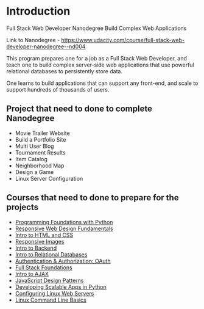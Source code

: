 # Introduction
Full Stack Web Developer Nanodegree
Build Complex Web Applications

Link to Nanodegree - https://www.udacity.com/course/full-stack-web-developer-nanodegree--nd004

This program prepares one for a job as a Full Stack Web Developer, and teach one to build complex server-side web applications that use powerful relational databases to persistently store data.

One learns to build applications that can support any front-end, and scale to support hundreds of thousands of users.

## Project that need to done to complete Nanodegree
- Movie Trailer Website
- Build a Portfolio Site
- Multi User Blog
- Tournament Results
- Item Catalog
- Neighborhood Map
- Design a Game
- Linux Server Configuration

## Courses that need to done to prepare for the projects
- [Programming Foundations with Python](https://www.udacity.com/course/programming-foundations-with-python--ud036)
- [Responsive Web Design Fundamentals](https://www.udacity.com/course/responsive-web-design-fundamentals--ud893)
- [Intro to HTML and CSS](https://www.udacity.com/course/intro-to-html-and-css--ud304)
- [Responsive Images](https://www.udacity.com/course/responsive-images--ud882)
- [Intro to Backend](https://www.udacity.com/course/intro-to-backend--ud171)
- [Intro to Relational Databases](https://www.udacity.com/course/intro-to-relational-databases--ud197)
- [Authentication & Authorization: OAuth](https://www.udacity.com/course/authentication-authorization-oauth--ud330)
- [Full Stack Foundations](https://www.udacity.com/course/full-stack-foundations--ud088)
- [Intro to AJAX](https://www.udacity.com/course/intro-to-ajax--ud110)
- [JavaScript Design Patterns](https://www.udacity.com/course/javascript-design-patterns--ud989)
- [Developing Scalable Apps in Python](https://www.udacity.com/course/developing-scalable-apps-in-python--ud858)
- [Configuring Linux Web Servers](https://www.udacity.com/course/configuring-linux-web-servers--ud299)
- [Linux Command Line Basics](https://www.udacity.com/course/linux-command-line-basics--ud595)